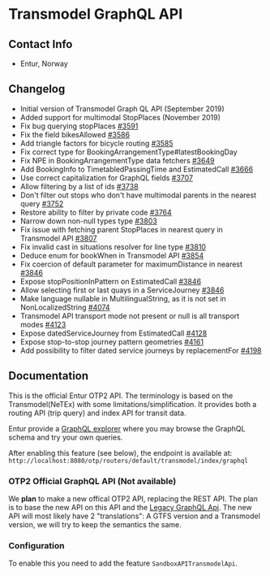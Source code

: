 # Transmodel GraphQL API

## Contact Info

- Entur, Norway

## Changelog

- Initial version of Transmodel Graph QL API (September 2019)
- Added support for multimodal StopPlaces (November 2019)
- Fix bug querying stopPlaces [#3591](https://github.com/opentripplanner/OpenTripPlanner/pull/3591)
- Fix the field bikesAllowed [#3586](https://github.com/opentripplanner/OpenTripPlanner/pull/3586)
- Add triangle factors for bicycle
  routing [#3585](https://github.com/opentripplanner/OpenTripPlanner/pull/3585)
- Fix correct type for BookingArrangementType#latestBookingDay
- Fix NPE in BookingArrangementType data
  fetchers [#3649](https://github.com/opentripplanner/OpenTripPlanner/pull/3649)
- Add BookingInfo to TimetabledPassingTime and
  EstimatedCall [#3666](https://github.com/opentripplanner/OpenTripPlanner/pull/3666)
- Use correct capitalization for GraphQL
  fields [#3707](https://github.com/opentripplanner/OpenTripPlanner/pull/3707)
- Allow filtering by a list of
  ids [#3738](https://github.com/opentripplanner/OpenTripPlanner/pull/3738)
- Don't filter out stops who don't have multimodal parents in the nearest
  query [#3752](https://github.com/opentripplanner/OpenTripPlanner/pull/3752)
- Restore ability to filter by private
  code [#3764](https://github.com/opentripplanner/OpenTripPlanner/pull/3764)
- Narrow down non-null types
  type [#3803](https://github.com/opentripplanner/OpenTripPlanner/pull/3803)
- Fix issue with fetching parent StopPlaces in nearest query in Transmodel
  API [#3807](https://github.com/opentripplanner/OpenTripPlanner/pull/3807)
- Fix invalid cast in situations resolver for line
  type [#3810](https://github.com/opentripplanner/OpenTripPlanner/pull/3810)
- Deduce enum for bookWhen in Transmodel
  API [#3854](https://github.com/opentripplanner/OpenTripPlanner/pull/3854)
- Fix coercion of default parameter for maximumDistance in
  nearest [#3846](https://github.com/opentripplanner/OpenTripPlanner/pull/3846)
- Expose stopPositionInPattern on
  EstimatedCall [#3846](https://github.com/opentripplanner/OpenTripPlanner/pull/3846)
- Allow selecting first or last quays in a
  ServiceJourney [#3846](https://github.com/opentripplanner/OpenTripPlanner/pull/3846)
- Make language nullable in MultilingualString, as it is not set in NonLocalizedString
  [#4074](https://github.com/opentripplanner/OpenTripPlanner/pull/4074)
- Transmodel API transport mode not present or null is all transport modes
  [#4123](https://github.com/opentripplanner/OpenTripPlanner/pull/4123)
- Expose datedServiceJourney from EstimatedCall 
  [#4128](https://github.com/opentripplanner/OpenTripPlanner/pull/4128)
- Expose stop-to-stop journey pattern geometries
  [#4161](https://github.com/opentripplanner/OpenTripPlanner/pull/4161)
- Add possibility to filter dated service journeys by replacementFor
  [#4198](https://github.com/opentripplanner/OpenTripPlanner/pull/4198)

## Documentation

This is the official Entur OTP2 API. The terminology is based on the Transmodel(NeTEx) with some
limitations/simplification. It provides both a routing API (trip query) and index API for transit
data.

Entur provide a [GraphQL explorer](https://api.entur.io/graphql-explorer) where you may browse the
GraphQL schema and try your own queries.

After enabling this feature (see below), the endpoint is available
at: `http://localhost:8080/otp/routers/default/transmodel/index/graphql`

### OTP2 Official GraphQL API (Not available)

We **plan** to make a new offical OTP2 API, replacing the REST API. The plan is to base the new API
on this API and the [Legacy GraphQL Api](LegacyGraphQLApi.md). The new API will most likely have 2
"translations": A GTFS version and a Transmodel version, we will try to keep the semantics the same.

### Configuration

To enable this you need to add the feature `SandboxAPITransmodelApi`.
 
 
